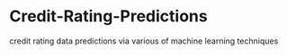 # Credit-Rating-Predictions
credit rating data predictions via various of machine learning techniques 
